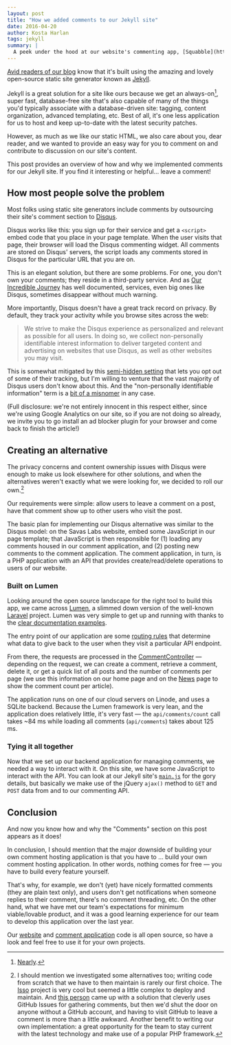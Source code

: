 ```yaml
---
layout: post
title: "How we added comments to our Jekyll site"
date: 2016-04-20
author: Kosta Harlan
tags: jekyll
summary: |
  A peek under the hood at our website's commenting app, [Squabble](http://github.com/savaslabs/squabble).
---
```

[Avid readers of our blog](/2015/04/01/building-our-site.html) know that it's built using the amazing and lovely open-source static site generator known as [Jekyll](http://jekyllrb.com/).

Jekyll is a great solution for a site like ours because we get an always-on[^1], super fast, database-free site that's also capable of many of the things you'd typically associate with a database-driven site: tagging, content organization, advanced templating, etc. Best of all, it's one less application for us to host and keep up-to-date with the latest security patches.

However, as much as we like our static HTML, we also care about you, dear reader, and we wanted to provide an easy way for you to comment on and contribute to discussion on our site's content.

This post provides an overview of how and why we implemented comments for our Jekyll site. If you find it interesting or helpful... leave a comment!

## How most people solve the problem

Most folks using static site generators include comments by outsourcing their site's comment section to [Disqus](https://disqus.com/).

Disqus works like this: you sign up for their service and get a `<script>` embed code that you place in your page template. When the user visits that page, their browser will load the Disqus commenting widget. All comments are stored on Disqus' servers, the script loads any comments stored in Disqus for the particular URL that you are on.

This is an elegant solution, but there are some problems. For one, you don't own your comments; they reside in a third-party service. And as [Our Incredible Journey](http://ourincrediblejourney.tumblr.com/) has well documented, services, even big ones like Disqus, sometimes disappear without much warning.

More importantly, Disqus doesn't have a great track record on privacy. By default, they track your activity while you browse sites across the web:

> We strive to make the Disqus experience as personalized and relevant as possible for all users. In doing so, we collect non-personally identifiable interest information to deliver targeted content and advertising on websites that use Disqus, as well as other websites you may visit.

This is somewhat mitigated by this [semi-hidden setting](https://help.disqus.com/customer/portal/articles/1657951) that lets you opt out of some of their tracking, but I'm willing to venture that the vast majority of Disqus users don't know about this. And the "non-personally identifiable information" term is a [bit of a misnomer](https://www.eff.org/deeplinks/2009/09/what-information-personally-identifiable) in any case.

(Full disclosure: we're not entirely innocent in this respect either, since we're using Google Analytics on our site, so if you are not doing so already, we invite you to go install an ad blocker plugin for your browser and come back to finish the article!)

## Creating an alternative

The privacy concerns and content ownership issues with Disqus were enough to make us look elsewhere for other solutions, and when the alternatives weren't exactly what we were looking for, we decided to roll our own.[^2]

Our requirements were simple: allow users to leave a comment on a post, have that comment show up to other users who visit the post.

The basic plan for implementing our Disqus alternative was similar to the Disqus model: on the Savas Labs website, embed some JavaScript in our page template; that JavaScript is then responsible for (1) loading any comments housed in our comment application, and (2) posting new comments to the comment application. The comment application, in turn, is a PHP application with an API that provides create/read/delete operations to users of our website.

### Built on Lumen

Looking around the open source landscape for the right tool to build this app, we came across [Lumen](https://lumen.laravel.com/), a slimmed down version of the well-known [Laravel](https://www.laravel.com) project. Lumen was very simple to get up and running with thanks to the [clear documentation examples](https://lumen.laravel.com/docs/5.2).

The entry point of our application are some [routing rules](https://github.com/savaslabs/squabble/blob/master/app/Http/routes.php) that determine what data to give back to the user when they visit a particular API endpoint.

From there, the requests are processed in the [CommentController](https://github.com/savaslabs/squabble/blob/master/app/Http/Controllers/CommentController.php) — depending on the request, we can create a comment, retrieve a comment, delete it, or get a quick list of all posts and the number of comments per page (we use this information on our home page and on the [News](/news) page to show the comment count per article).

The application runs on one of our cloud servers on Linode, and uses a SQLite backend. Because the Lumen framework is very lean, and the application does relatively little, it's very fast — the `api/comments/count` call takes ~84 ms while loading all comments (`api/comments`) takes about 125 ms.

### Tying it all together

Now that we set up our backend application for managing comments, we needed a way to interact with it. On this site, we have some JavaScript to interact with the API. You can look at our Jekyll site's [`main.js`](https://github.com/savaslabs/savaslabs.github.io/blob/master/assets/js/main.js) for the gory details, but basically we make use of the jQuery `ajax()` method to `GET` and `POST` data from and to our commenting API.

## Conclusion

And now you know how and why the "Comments" section on this post appears as it does!

In conclusion, I should mention that the major downside of building your own comment hosting application is that you have to ... build your own comment hosting application. In other words, nothing comes for free — you have to build every feature yourself.

That's why, for example, we don't (yet) have nicely formatted comments (they are plain text only), and users don't get notifications when someone replies to their comment, there's no comment threading, etc. On the other hand, what we have met our team's expectations for minimum viable/lovable product, and it was a good learning experience for our team to develop this application over the last year.

Our [website](https://github.com/savaslabs/savaslabs.github.io) and [comment application](https://github.com/savaslabs/squabble) code is all open source, so have a look and feel free to use it for your own projects.

[^1]: [Nearly](https://twitter.com/githubstatus/status/711965206029725697).
[^2]: I should mention we investigated some alternatives too; writing code from scratch that we have to then maintain is rarely our first choice. The [Isso](https://posativ.org/isso/) project is very cool but seemed a little complex to deploy and maintain. And [this person](http://ivanzuzak.info/2011/02/18/github-hosted-comments-for-github-hosted-blogs.html) came up with a solution that cleverly uses GitHub Issues for gathering comments, but then we'd shut the door on anyone without a GitHub account, and having to visit GitHub to leave a comment is more than a little awkward. Another benefit to writing our own implementation: a great opportunity for the team to stay current with the latest technology and make use of a popular PHP framework.
